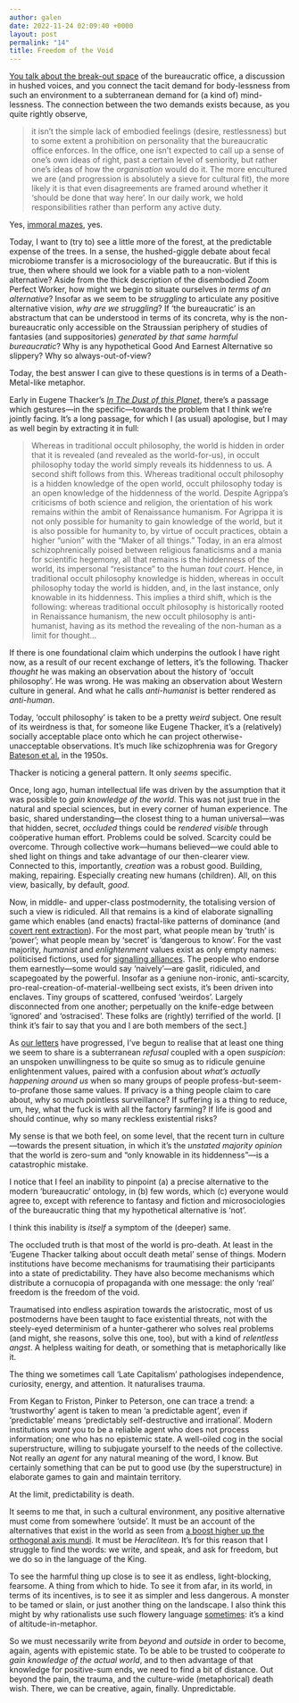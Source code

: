 ```yaml
---
author: galen
date: 2022-11-24 02:09:40 +0000
layout: post
permalink: "14"
title: Freedom of the Void
---
```



[You talk about the break-out space](https://angst.blog/13) of the bureaucratic office, a discussion in hushed voices, and you connect the tacit demand for body-lessness from such an environment to a subterranean demand for (a kind of) mind-lessness. The connection between the two demands exists because, as you quite rightly observe,

> it isn’t the simple lack of embodied feelings (desire, restlessness) but to some extent a prohibition on personality that the bureaucratic office enforces. In the office, one isn’t expected to call up a sense of one’s own ideas of right, past a certain level of seniority, but rather one’s ideas of how the *organisation* would do it. The more encultured we are (and progression is absolutely a sieve for cultural fit), the more likely it is that even disagreements are framed around whether it ‘should be done that way here’. In our daily work, we hold responsibilities rather than perform any active duty.

Yes, [immoral mazes](https://www.lesswrong.com/s/kNANcHLNtJt5qeuSS), yes.

Today, I want to (try to) see a little more of the forest, at the predictable expense of the trees. In a sense, the hushed-giggle debate about fecal microbiome transfer is a microsociology of the bureaucratic. But if this is true, then where should we look for a viable path to a non-violent alternative? Aside from the thick description of the disembodied Zoom Perfect Worker, how might we begin to situate ourselves *in terms of an alternative*? Insofar as we seem to be *struggling* to articulate any positive alternative vision, *why are we struggling*? If ‘the bureaucratic’ is an abstractum that can be understood in terms of its concreta, why is the non-bureaucratic only accessible on the Straussian periphery of studies of fantasies (and suppositories) *generated by that same harmful bureaucratic*? Why is any hypothetical Good And Earnest Alternative so slippery? Why so always-out-of-view?

Today, the best answer I can give to these questions is in terms of a Death-Metal-like metaphor.

Early in Eugene Thacker’s [*In The Dust of this Planet*](https://www.worldcat.org/isbn/9781846946769), there’s a passage which gestures—in the specific—towards the problem that I think we’re jointly facing. It’s a long passage, for which I (as usual) apologise, but I may as well begin by extracting it in full:

> Whereas in traditional occult philosophy, the world is hidden in order that it is revealed (and revealed as the world-for-us), in occult philosophy today the world simply reveals its hiddenness to us. A second shift follows from this. Whereas traditional occult philosophy is a hidden knowledge of the open world, occult philosophy today is an open knowledge of the hiddenness of the world. Despite Agrippa’s criticisms of both science and religion, the orientation of his work remains within the ambit of Renaissance humanism. For Agrippa it is not only possible for humanity to gain knowledge of the world, but it is also possible for humanity to, by virtue of occult practices, obtain a higher “union” with the “Maker of all things.” Today, in an era almost schizophrenically poised between religious fanaticisms and a mania for scientific hegemony, all that remains is the hiddenness of the world, its impersonal “resistance” to the human *tout court*. Hence, in traditional occult philosophy knowledge is hidden, whereas in occult philosophy today the world is hidden, and, in the last instance, only knowable in its hiddenness. This implies a third shift, which is the following: whereas traditional occult philosophy is historically rooted in Renaissance humanism, the new occult philosophy is anti-humanist, having as its method the revealing of the non-human as a limit for thought…

If there is one foundational claim which underpins the outlook I have right now, as a result of our recent exchange of letters, it’s the following. Thacker *thought* he was making an observation about the history of ‘occult philosophy’. He was wrong. He was making an observation about Western culture in general. And what he calls *anti-humanist* is better rendered as *anti-human*.

Today, ‘occult philosophy’ is taken to be a pretty *weird* subject. One result of its weirdness is that, for someone like Eugene Thacker, it’s a (relatively) socially acceptable place onto which he can project otherwise-unacceptable observations. It’s much like schizophrenia was for Gregory [Bateson et al.](https://doi.org/10.1002/bs.3830010402) in the 1950s.

Thacker is noticing a general pattern. It only *seems* specific.

Once, long ago, human intellectual life was driven by the assumption that it was possible to *gain knowledge of the world*. This was not just true in the natural and special sciences, but in every corner of human experience. The basic, shared understanding—the closest thing to a human universal—was that hidden, secret, *occluded* things could be *rendered visible* through coöperative human effort. Problems could be solved. Scarcity could be overcome. Through collective work—humans believed—we could able to shed light on things and take advantage of our then-clearer view. Connected to this, importantly, *creation* was a robust good. Building, making, repairing. Especially creating new humans (children). All, on this view, basically, by default, *good*.

Now, in middle- and upper-class postmodernity, the totalising version of such a view is ridiculed. All that remains is a kind of elaborate signalling game which enables (and enacts) fractal-like patterns of dominance (and [covert rent extraction](http://benjaminrosshoffman.com/the-debtors-revolt/)). For the most part, what people mean by ‘truth’ is ‘power’; what people mean by ‘secret’ is ‘dangerous to know’. For the vast majority, *humanist* and *enlightenment* values exist as only empty names: politicised fictions, used for [signalling alliances](https://www.vox.com/future-perfect/23462333/sam-bankman-fried-ftx-cryptocurrency-effective-altruism-crypto-bahamas-philanthropy). The people who endorse them earnestly—some would say ‘naively’—are gaslit, ridiculed, and scapegoated by the powerful. Insofar as a geniune non-ironic, anti-scarcity, pro-real-creation-of-material-wellbeing sect exists, it’s been driven into enclaves. Tiny groups of scattered, confused ‘weirdos’. Largely disconnected from one another; perpetually on the knife-edge between ‘ignored’ and ‘ostracised’. These folks are (rightly) terrified of the world. [I think it’s fair to say that you and I are both members of the sect.]

As [our letters](https://angst.blog) have progressed, I’ve begun to realise that at least one thing we seem to share is a subterranean *refusal* coupled with a open *suspicion*: an unspoken unwillingness to be quite so smug as to ridicule genuine enlightenment values, paired with a confusion about *what’s actually happening around us* when so many groups of people profess-but-seem-to-profane those same values. If privacy is a thing people claim to care about, why so much pointless surveillance? If suffering is a thing to reduce, um, hey, what the fuck is with all the factory farming? If life is good and should continue, why so many reckless existential risks?

My sense is that we both feel, on some level, that the recent turn in culture—towards the present situation, in which it’s the *unstated majority opinion* that the world is zero-sum and “only knowable in its hiddenness”—is a catastrophic mistake.

I notice that I feel an inability to pinpoint (a) a precise alternative to the modern ‘bureaucratic’ ontology, in (b) few words, which (c) everyone would agree to, except with reference to fantasy and fiction and microsociologies of the bureaucratic thing that my hypothetical alternative is ‘not’.

I think this inability is *itself* a symptom of the (deeper) same.

The occluded truth is that most of the world is pro-death. At least in the ‘Eugene Thacker talking about occult death metal’ sense of things. Modern institutions have become mechanisms for traumatising their participants into a state of predictability. They have also become mechanisms which distribute a cornucopia of propaganda with one message: the only ‘real’ freedom is the freedom of the void.

Traumatised into endless aspiration towards the aristocratic, most of us postmoderns have been taught to face existential threats, not with the steely-eyed determinism of a hunter-gatherer who solves real problems (and might, she reasons, solve this one, too), but with a kind of *relentless angst*. A helpless waiting for death, or something that is metaphorically like it.

The thing we sometimes call ‘Late Capitalism’ pathologises independence, curiosity, energy, and attention. It naturalises trauma.

From Kegan to Friston, Pinker to Peterson, one can trace a trend: a ‘trustworthy’ agent is taken to mean ‘a predictable agent’, even if ‘predictable’ means ‘predictably self-destructive and irrational’. Modern institutions *want* you to be a reliable agent who does not process information; one who has no epistemic state. A well-oiled cog in the social superstructure, willing to subjugate yourself to the needs of the collective. Not really an *agent* for any natural meaning of the word, I know. But certainly something that can be put to good use (by the superstructure) in elaborate games to gain and maintain territory.

At the limit, predictability is death.

It seems to me that, in such a cultural environment, any positive alternative must come from somewhere ‘outside’. It must be an account of the alternatives that exist in the world as seen from [a boost higher up the orthogonal axis mundi](https://twitter.com/gnomicperfect/status/1594765895775227912). It must be *Heraclitean*. It’s for this reason that I struggle to find the words: we write, and speak, and ask for freedom, but we do so in the language of the King.

To see the harmful thing up close is to see it as endless, light-blocking, fearsome. A thing from which to hide. To see it from afar, in its world, in terms of its incentives, is to see it as simpler and less dangerous. A monster to be tamed or slain, or just another thing on the landscape. I also think this might by why rationalists use such flowery language [sometimes](https://slatestarcodex.com/2014/07/30/meditations-on-moloch/): it’s a kind of altitude-in-metaphor.

So we must necessarily write from *beyond* and *outside* in order to become, again, agents with epistemic state. To be able to be trusted to coöperate *to gain knowledge of the actual world*, and to then advantage of that knowledge for positive-sum ends, we need to find a bit of distance. Out beyond the pain, the trauma, and the culture-wide (metaphorical) death wish. There, we can be creative, again, finally. Unpredictable. 